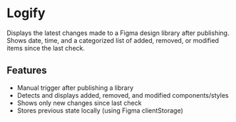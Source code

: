# Logify

Displays the latest changes made to a Figma design library after publishing. Shows date, time, and a categorized list of added, removed, or modified items since the last check.

## Features
- Manual trigger after publishing a library
- Detects and displays added, removed, and modified components/styles
- Shows only new changes since last check
- Stores previous state locally (using Figma clientStorage)

